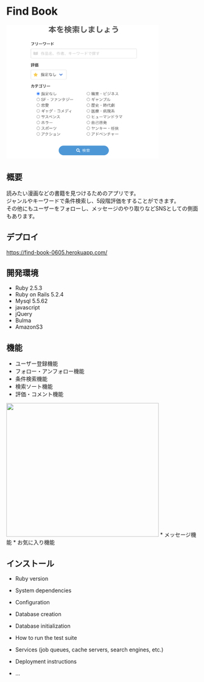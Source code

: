 # Find Book
<img src="home_sample.png" width="400" height="350">

## 概要
読みたい漫画などの書籍を見つけるためのアプリです。<br>
ジャンルやキーワードで条件検索し、5段階評価をすることができます。<br>
その他にもユーザーをフォローし、メッセージのやり取りなどSNSとしての側面もあります。

## デプロイ
https://find-book-0605.herokuapp.com/

## 開発環境
* Ruby 2.5.3
* Ruby on Rails 5.2.4
* Mysql 5.5.62
* javascript
* jQuery
* Bulma
* AmazonS3

## 機能
* ユーザー登録機能
* フォロー・アンフォロー機能
* 条件検索機能
* 検索ソート機能
* 評価・コメント機能
<img src="https://gyazo.com/3be3dc65c08215b58ea5fbe97cbda7ba" width="400" height="350">
* メッセージ機能
* お気に入り機能

## インストール


* Ruby version

* System dependencies

* Configuration

* Database creation

* Database initialization

* How to run the test suite

* Services (job queues, cache servers, search engines, etc.)

* Deployment instructions

* ...
